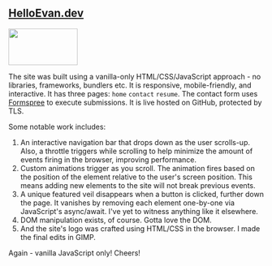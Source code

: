## [HelloEvan.dev](https://www.helloevan.dev/)
<img src="../main/img/tab-icon/hedev-logo-white.png" width=136 height=72>

The site was built using a vanilla-only HTML/CSS/JavaScript approach - no libraries, frameworks, bundlers etc. It is responsive, mobile-friendly, and interactive. It has three pages: ```home``` ```contact``` ```resume```. The contact form uses [Formspree](https://formspree.io/) to execute submissions. It is live hosted on GitHub, protected by TLS.

Some notable work includes:

1. An interactive navigation bar that drops down as the user scrolls-up. Also, a throttle triggers while scrolling to help minimize the amount of events firing in the browser, improving performance.
2. Custom animations trigger as you scroll. The animation fires based on the position of the element relative to the user's screen position. This means adding new elements to the site will not break previous events.
3. A unique featured veil disappears when a button is clicked, further down the page. It vanishes by removing each element one-by-one via JavaScript's async/await. I've yet to witness anything like it elsewhere.
4. DOM manipulation exists, of course. Gotta love the DOM.
5. And the site's logo was crafted using HTML/CSS in the browser. I made the final edits in GIMP.

Again - vanilla JavaScript only! Cheers!
